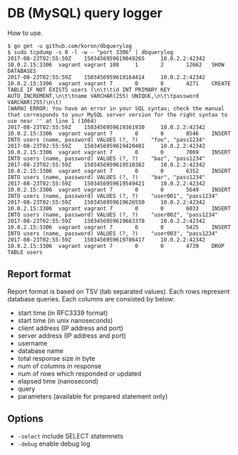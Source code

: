 # DB (MySQL) query logger

How to use.

```console
$ go get -u github.com/koron/dbquerylog
$ sudo tcpdump -s 0 -l -w - "port 3306" | dbquerylog
2017-08-23T02:55:59Z    1503456959619049265     10.0.2.2:42342  10.0.2.15:3306  vagrant vagrant 108     1       2       12662   SHOW DATABASES
2017-08-23T02:55:59Z    1503456959619164414     10.0.2.2:42342  10.0.2.15:3306  vagrant vagrant 7       0       0       4271    CREATE TABLE IF NOT EXISTS users (\n\t\tid INT PRIMARY KEY AUTO_INCREMENT,\n\t\tname VARCHAR(255) UNIQUE,\n\t\tpassword VARCHAR(255)\n\t)
[WARN] ERROR: You have an error in your SQL syntax; check the manual that corresponds to your MySQL server version for the right syntax to use near '' at line 1 (1064)
2017-08-23T02:55:59Z    1503456959619361930     10.0.2.2:42342  10.0.2.15:3306  vagrant vagrant 7       0       0       8546    INSERT INTO users (name, password) VALUES (?, ?)    "foo", "pass1234"
2017-08-23T02:55:59Z    1503456959619420401     10.0.2.2:42342  10.0.2.15:3306  vagrant vagrant 7       0       0       7069    INSERT INTO users (name, password) VALUES (?, ?)    "baz", "pass1234"
2017-08-23T02:55:59Z    1503456959619510382     10.0.2.2:42342  10.0.2.15:3306  vagrant vagrant 7       0       0       6352    INSERT INTO users (name, password) VALUES (?, ?)    "bar", "pass1234"
2017-08-23T02:55:59Z    1503456959619549421     10.0.2.2:42342  10.0.2.15:3306  vagrant vagrant 7       0       0       5649    INSERT INTO users (name, password) VALUES (?, ?)    "user001", "pass1234"
2017-08-23T02:55:59Z    1503456959619626550     10.0.2.2:42342  10.0.2.15:3306  vagrant vagrant 7       0       0       6033    INSERT INTO users (name, password) VALUES (?, ?)    "user002", "pass1234"
2017-08-23T02:55:59Z    1503456959619663378     10.0.2.2:42342  10.0.2.15:3306  vagrant vagrant 7       0       0       5425    INSERT INTO users (name, password) VALUES (?, ?)    "user003", "pass1234"
2017-08-23T02:55:59Z    1503456959619786417     10.0.2.2:42342  10.0.2.15:3306  vagrant vagrant 7       0       0       4739    DROP TABLE users
```

## Report format

Report format is based on TSV (tab separated values).
Each rows represent database queries.
Each columns are consisted by below:

*   start time (in RFC3339 format)
*   start time (in unix nanoseconds)
*   client address (IP address and port)
*   server address (IP address and port)
*   username
*   database name
*   total response size in byte
*   num of columns in response
*   num of rows which responded or updated
*   elapsed time (nanosecond)
*   query
*   parameters (available for prepared statement only)

## Options

*   `-select` include SELECT statemnets
*   `-debug` enable debug log
